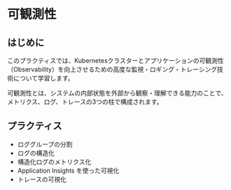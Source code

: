 # 可観測性

## はじめに

このプラクティスでは、Kubernetesクラスターとアプリケーションの可観測性（Observability）を向上させるための高度な監視・ロギング・トレーシング技術について学習します。

可観測性とは、システムの内部状態を外部から観察・理解できる能力のことで、メトリクス、ログ、トレースの3つの柱で構成されます。

## プラクティス

  - ロググループの分割
  - ログの構造化
  - 構造化ログのメトリクス化
  - Application Insights を使った可視化
  - トレースの可視化